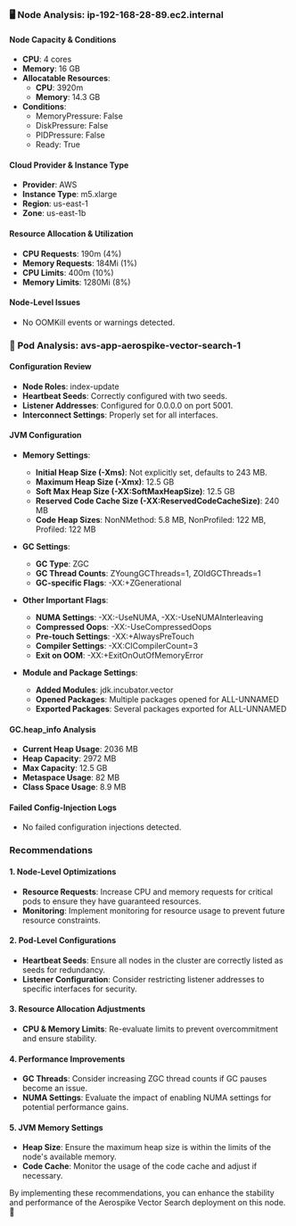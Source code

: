 ### 🖥️ Node Analysis: ip-192-168-28-89.ec2.internal

#### Node Capacity & Conditions
- **CPU**: 4 cores
- **Memory**: 16 GB
- **Allocatable Resources**:
  - **CPU**: 3920m
  - **Memory**: 14.3 GB
- **Conditions**: 
  - MemoryPressure: False
  - DiskPressure: False
  - PIDPressure: False
  - Ready: True

#### Cloud Provider & Instance Type
- **Provider**: AWS
- **Instance Type**: m5.xlarge
- **Region**: us-east-1
- **Zone**: us-east-1b

#### Resource Allocation & Utilization
- **CPU Requests**: 190m (4%)
- **Memory Requests**: 184Mi (1%)
- **CPU Limits**: 400m (10%)
- **Memory Limits**: 1280Mi (8%)

#### Node-Level Issues
- No OOMKill events or warnings detected.

### 🧵 Pod Analysis: avs-app-aerospike-vector-search-1

#### Configuration Review
- **Node Roles**: index-update
- **Heartbeat Seeds**: Correctly configured with two seeds.
- **Listener Addresses**: Configured for 0.0.0.0 on port 5001.
- **Interconnect Settings**: Properly set for all interfaces.

#### JVM Configuration
- **Memory Settings**:
  - **Initial Heap Size (-Xms)**: Not explicitly set, defaults to 243 MB.
  - **Maximum Heap Size (-Xmx)**: 12.5 GB
  - **Soft Max Heap Size (-XX:SoftMaxHeapSize)**: 12.5 GB
  - **Reserved Code Cache Size (-XX:ReservedCodeCacheSize)**: 240 MB
  - **Code Heap Sizes**: NonNMethod: 5.8 MB, NonProfiled: 122 MB, Profiled: 122 MB

- **GC Settings**:
  - **GC Type**: ZGC
  - **GC Thread Counts**: ZYoungGCThreads=1, ZOldGCThreads=1
  - **GC-specific Flags**: -XX:+ZGenerational

- **Other Important Flags**:
  - **NUMA Settings**: -XX:-UseNUMA, -XX:-UseNUMAInterleaving
  - **Compressed Oops**: -XX:-UseCompressedOops
  - **Pre-touch Settings**: -XX:+AlwaysPreTouch
  - **Compiler Settings**: -XX:CICompilerCount=3
  - **Exit on OOM**: -XX:+ExitOnOutOfMemoryError

- **Module and Package Settings**:
  - **Added Modules**: jdk.incubator.vector
  - **Opened Packages**: Multiple packages opened for ALL-UNNAMED
  - **Exported Packages**: Several packages exported for ALL-UNNAMED

#### GC.heap_info Analysis
- **Current Heap Usage**: 2036 MB
- **Heap Capacity**: 2972 MB
- **Max Capacity**: 12.5 GB
- **Metaspace Usage**: 82 MB
- **Class Space Usage**: 8.9 MB

#### Failed Config-Injection Logs
- No failed configuration injections detected.

### Recommendations

#### 1. Node-Level Optimizations
- **Resource Requests**: Increase CPU and memory requests for critical pods to ensure they have guaranteed resources.
- **Monitoring**: Implement monitoring for resource usage to prevent future resource constraints.

#### 2. Pod-Level Configurations
- **Heartbeat Seeds**: Ensure all nodes in the cluster are correctly listed as seeds for redundancy.
- **Listener Configuration**: Consider restricting listener addresses to specific interfaces for security.

#### 3. Resource Allocation Adjustments
- **CPU & Memory Limits**: Re-evaluate limits to prevent overcommitment and ensure stability.

#### 4. Performance Improvements
- **GC Threads**: Consider increasing ZGC thread counts if GC pauses become an issue.
- **NUMA Settings**: Evaluate the impact of enabling NUMA settings for potential performance gains.

#### 5. JVM Memory Settings
- **Heap Size**: Ensure the maximum heap size is within the limits of the node's available memory.
- **Code Cache**: Monitor the usage of the code cache and adjust if necessary.

By implementing these recommendations, you can enhance the stability and performance of the Aerospike Vector Search deployment on this node. 🚀
